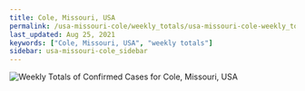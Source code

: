 ```yaml
---
title: Cole, Missouri, USA
permalink: /usa-missouri-cole/weekly_totals/usa-missouri-cole-weekly_totals.html
last_updated: Aug 25, 2021
keywords: ["Cole, Missouri, USA", "weekly totals"]
sidebar: usa-missouri-cole_sidebar
---
```


![Weekly Totals of Confirmed Cases for Cole, Missouri, USA](/covid_tracker/images/graphs/usa-missouri-cole-weekly_totals_graph.png)
